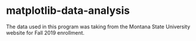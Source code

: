 # matplotlib-data-analysis
The data used in this program was taking from the Montana State University website for Fall 2019 enrollment. 
